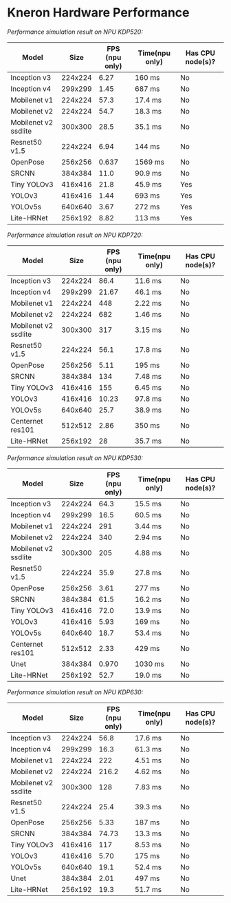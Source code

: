 # Kneron Hardware Performance

 *Performance simulation result on NPU KDP520:*

| Model                | Size    | FPS (npu only) | Time(npu only) | Has CPU node(s)? |
| -------------------- | ------- | -------------- | -------------- | ---------------- |
| Inception v3         | 224x224 |    6.27        | 160 ms         |        No        |
| Inception v4         | 299x299 |    1.45        | 687 ms         |        No        |
| Mobilenet v1         | 224x224 |    57.3        | 17.4 ms        |        No        |
| Mobilenet v2         | 224x224 |    54.7        | 18.3 ms        |        No        |
| Mobilenet v2 ssdlite | 300x300 |    28.5        | 35.1 ms        |        No        |
| Resnet50 v1.5        | 224x224 |    6.94        | 144 ms         |        No        |
| OpenPose             | 256x256 |    0.637       | 1569 ms        |        No        |
| SRCNN                | 384x384 |    11.0        | 90.9 ms        |        No        |
| Tiny YOLOv3          | 416x416 |    21.8        | 45.9 ms        |        Yes       |
| YOLOv3               | 416x416 |    1.44        | 693 ms         |        Yes       |
| YOLOv5s              | 640x640 |    3.67        | 272 ms         |        Yes       |
| Lite-HRNet           | 256x192 |    8.82        | 113 ms         |        Yes       |

*Performance simulation result on NPU KDP720:*

| Model                | Size    | FPS (npu only) | Time(npu only) | Has CPU node(s)? |
| -------------------- | ------- | -------------- | -------------- | ---------------- |
| Inception v3         | 224x224 |    86.4        | 11.6 ms        |        No        |
| Inception v4         | 299x299 |    21.67       | 46.1 ms        |        No        |
| Mobilenet v1         | 224x224 |    448         | 2.22 ms        |        No        |
| Mobilenet v2         | 224x224 |    682         | 1.46 ms        |        No        |
| Mobilenet v2 ssdlite | 300x300 |    317         | 3.15 ms        |        No        |
| Resnet50 v1.5        | 224x224 |    56.1        | 17.8 ms        |        No        |
| OpenPose             | 256x256 |    5.11        | 195 ms         |        No        |
| SRCNN                | 384x384 |    134         | 7.48 ms        |        No        |
| Tiny YOLOv3          | 416x416 |    155         | 6.45 ms        |        No        |
| YOLOv3               | 416x416 |    10.23       | 97.8 ms        |        No        |
| YOLOv5s              | 640x640 |    25.7        | 38.9 ms        |        No        |
| Centernet res101     | 512x512 |    2.86        | 350 ms         |        No        |
| Lite-HRNet           | 256x192 |    28          | 35.7 ms        |        No        |

*Performance simulation result on NPU KDP530:*

| Model                | Size    | FPS (npu only) | Time(npu only) | Has CPU node(s)? |
| -------------------- | ------- | -------------- | -------------- | ---------------- |
| Inception v3         | 224x224 |    64.3        | 15.5 ms        |        No        |
| Inception v4         | 299x299 |    16.5        | 60.5 ms        |        No        |
| Mobilenet v1         | 224x224 |    291         | 3.44 ms        |        No        |
| Mobilenet v2         | 224x224 |    340         | 2.94 ms        |        No        |
| Mobilenet v2 ssdlite | 300x300 |    205         | 4.88 ms        |        No        |
| Resnet50 v1.5        | 224x224 |    35.9        | 27.8 ms        |        No        |
| OpenPose             | 256x256 |    3.61        | 277 ms         |        No        |
| SRCNN                | 384x384 |    61.5        | 16.2 ms        |        No        |
| Tiny YOLOv3          | 416x416 |    72.0        | 13.9 ms        |        No        |
| YOLOv3               | 416x416 |    5.93        | 169 ms         |        No        |
| YOLOv5s              | 640x640 |    18.7        | 53.4 ms        |        No        |
| Centernet res101     | 512x512 |    2.33        | 429 ms         |        No        |
| Unet                 | 384x384 |    0.970       | 1030 ms        |        No        |
| Lite-HRNet           | 256x192 |    52.7        | 19.0 ms        |        No        |

*Performance simulation result on NPU KDP630:*

| Model                | Size    | FPS (npu only) | Time(npu only) | Has CPU node(s)? |
| -------------------- | ------- | -------------- | -------------- | ---------------- |
| Inception v3         | 224x224 |    56.8        | 17.6 ms        |        No        |
| Inception v4         | 299x299 |    16.3        | 61.3 ms        |        No        |
| Mobilenet v1         | 224x224 |    222         | 4.51 ms        |        No        |
| Mobilenet v2         | 224x224 |    216.2       | 4.62 ms        |        No        |
| Mobilenet v2 ssdlite | 300x300 |    128         | 7.83 ms        |        No        |
| Resnet50 v1.5        | 224x224 |    25.4        | 39.3 ms        |        No        |
| OpenPose             | 256x256 |    5.33        | 187 ms         |        No        |
| SRCNN                | 384x384 |    74.73       | 13.3 ms        |        No        |
| Tiny YOLOv3          | 416x416 |    117         | 8.53 ms        |        No        |
| YOLOv3               | 416x416 |    5.70        | 175 ms         |        No        |
| YOLOv5s              | 640x640 |    19.1        | 52.4 ms        |        No        |
| Unet                 | 384x384 |    2.01        | 497 ms         |        No        |
| Lite-HRNet           | 256x192 |    19.3        | 51.7 ms        |        No        |



